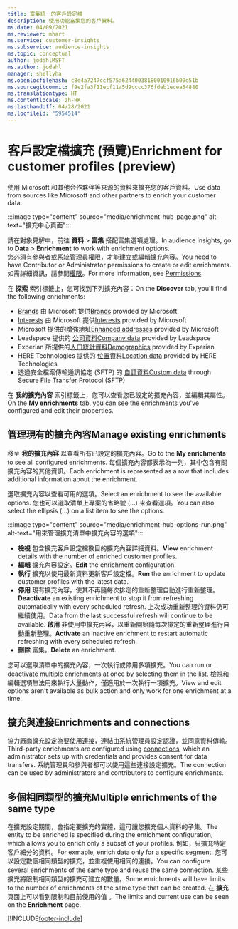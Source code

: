 ```yaml
---
title: 富集統一的客戶設定檔
description: 使用功能富集您的客戶資料。
ms.date: 04/09/2021
ms.reviewer: mhart
ms.service: customer-insights
ms.subservice: audience-insights
ms.topic: conceptual
author: jodahlMSFT
ms.author: jodahl
manager: shellyha
ms.openlocfilehash: c8e4a7247ccf575a62440038180010916b09d51b
ms.sourcegitcommit: f9e2fa3f11ecf11a5d9cccc376fdeb1ecea54880
ms.translationtype: HT
ms.contentlocale: zh-HK
ms.lasthandoff: 04/28/2021
ms.locfileid: "5954514"
---
```

# <a name="enrichment-for-customer-profiles-preview"></a><span data-ttu-id="5963e-103">客戶設定檔擴充 (預覽)</span><span class="sxs-lookup"><span data-stu-id="5963e-103">Enrichment for customer profiles (preview)</span></span>

<span data-ttu-id="5963e-104">使用 Microsoft 和其他合作夥伴等來源的資料來擴充您的客戶資料。</span><span class="sxs-lookup"><span data-stu-id="5963e-104">Use data from sources like Microsoft and other partners to enrich your customer data.</span></span>

:::image type="content" source="media/enrichment-hub-page.png" alt-text="擴充中心頁面":::

<span data-ttu-id="5963e-106">請在對象見解中，前往 **資料** > **富集** 搭配富集選項處理。</span><span class="sxs-lookup"><span data-stu-id="5963e-106">In audience insights, go to **Data** > **Enrichment** to work with enrichment options.</span></span>    
<span data-ttu-id="5963e-107">您必須有參與者或系統管理員權限，才能建立或編輯擴充內容。</span><span class="sxs-lookup"><span data-stu-id="5963e-107">You need to have Contributor or Administrator permissions to create or edit enrichments.</span></span> <span data-ttu-id="5963e-108">如需詳細資訊，請參閱[權限](permissions.md)。</span><span class="sxs-lookup"><span data-stu-id="5963e-108">For more information, see [Permissions](permissions.md).</span></span>

<span data-ttu-id="5963e-109">在 **探索** 索引標籤上，您可找到下列擴充內容：</span><span class="sxs-lookup"><span data-stu-id="5963e-109">On the **Discover** tab, you'll find the following enrichments:</span></span>

- <span data-ttu-id="5963e-110">[Brands](enrichment-microsoft.md) 由 Microsoft 提供</span><span class="sxs-lookup"><span data-stu-id="5963e-110">[Brands](enrichment-microsoft.md) provided by Microsoft</span></span>
- <span data-ttu-id="5963e-111">[Interests](enrichment-microsoft.md) 由 Microsoft 提供</span><span class="sxs-lookup"><span data-stu-id="5963e-111">[Interests](enrichment-microsoft.md) provided by Microsoft</span></span>
- <span data-ttu-id="5963e-112">Microsoft 提供的[增強地址](enrichment-enhanced-addresses.md)</span><span class="sxs-lookup"><span data-stu-id="5963e-112">[Enhanced addresses](enrichment-enhanced-addresses.md) provided by Microsoft</span></span>
- <span data-ttu-id="5963e-113">Leadspace 提供的 [公司資料](enrichment-leadspace.md)</span><span class="sxs-lookup"><span data-stu-id="5963e-113">[Company data](enrichment-leadspace.md) provided by Leadspace</span></span>
- <span data-ttu-id="5963e-114">Experian 所提供的[人口統計資料](enrichment-experian.md)</span><span class="sxs-lookup"><span data-stu-id="5963e-114">[Demographics](enrichment-experian.md) provided by Experian</span></span>
- <span data-ttu-id="5963e-115">HERE Technologies 提供的 [位置資料](enrichment-here.md)</span><span class="sxs-lookup"><span data-stu-id="5963e-115">[Location data](enrichment-here.md) provided by HERE Technologies</span></span>
- <span data-ttu-id="5963e-116">透過安全檔案傳輸通訊協定 (SFTP) 的 [自訂資料](enrichment-SFTP-custom-import.md)</span><span class="sxs-lookup"><span data-stu-id="5963e-116">[Custom data](enrichment-SFTP-custom-import.md) through Secure File Transfer Protocol (SFTP)</span></span>

<span data-ttu-id="5963e-117">在 **我的擴充內容** 索引標籤上，您可以查看您已設定的擴充內容，並編輯其屬性。</span><span class="sxs-lookup"><span data-stu-id="5963e-117">On the **My enrichments** tab, you can see the enrichments you've configured and edit their properties.</span></span>

## <a name="manage-existing-enrichments"></a><span data-ttu-id="5963e-118">管理現有的擴充內容</span><span class="sxs-lookup"><span data-stu-id="5963e-118">Manage existing enrichments</span></span>

<span data-ttu-id="5963e-119">移至 **我的擴充內容** 以查看所有已設定的擴充內容。</span><span class="sxs-lookup"><span data-stu-id="5963e-119">Go to the **My enrichments** to see all configured enrichments.</span></span> <span data-ttu-id="5963e-120">每個擴充內容都表示為一列，其中包含有關擴充內容的其他資訊。</span><span class="sxs-lookup"><span data-stu-id="5963e-120">Each enrichment is represented as a row that includes additional information about the enrichment.</span></span>

<span data-ttu-id="5963e-121">選取擴充內容以查看可用的選項。</span><span class="sxs-lookup"><span data-stu-id="5963e-121">Select an enrichment to see the available options.</span></span> <span data-ttu-id="5963e-122">您也可以選取清單上專案的省略號 (...) 來查看選項。</span><span class="sxs-lookup"><span data-stu-id="5963e-122">You can also select the ellipsis (...) on a list item to see the options.</span></span>

:::image type="content" source="media/enrichment-hub-options-run.png" alt-text="用來管理擴充清單中擴充內容的選項":::

- <span data-ttu-id="5963e-124">**檢視** 包含擴充客戶設定檔數目的擴充內容詳細資料。</span><span class="sxs-lookup"><span data-stu-id="5963e-124">**View** enrichment details with the number of enriched customer profiles.</span></span>
- <span data-ttu-id="5963e-125">**編輯** 擴充內容設定。</span><span class="sxs-lookup"><span data-stu-id="5963e-125">**Edit** the enrichment configuration.</span></span>
- <span data-ttu-id="5963e-126">**執行** 擴充以使用最新資料更新客戶設定檔。</span><span class="sxs-lookup"><span data-stu-id="5963e-126">**Run** the enrichment to update customer profiles with the latest data.</span></span>
- <span data-ttu-id="5963e-127">**停用** 現有擴充內容，使其不再隨每次排定的重新整理自動進行重新整理。</span><span class="sxs-lookup"><span data-stu-id="5963e-127">**Deactivate** an existing enrichment to stop it from refreshing automatically with every scheduled refresh.</span></span> <span data-ttu-id="5963e-128">上次成功重新整理的資料仍可繼續使用。</span><span class="sxs-lookup"><span data-stu-id="5963e-128">Data from the last successful refresh will continue to be available.</span></span> <span data-ttu-id="5963e-129">**啟用** 非使用中擴充內容，以重新開始隨每次排定的重新整理進行自動重新整理。</span><span class="sxs-lookup"><span data-stu-id="5963e-129">**Activate** an inactive enrichment to restart automatic refreshing with every scheduled refresh.</span></span>
- <span data-ttu-id="5963e-130">**刪除** 富集。</span><span class="sxs-lookup"><span data-stu-id="5963e-130">**Delete** an enrichment.</span></span>

<span data-ttu-id="5963e-131">您可以選取清單中的擴充內容，一次執行或停用多項擴充。</span><span class="sxs-lookup"><span data-stu-id="5963e-131">You can run or deactivate multiple enrichments at once by selecting them in the list.</span></span> <span data-ttu-id="5963e-132">檢視和編輯選項無法用來執行大量動作，僅適用於一次執行一項擴充。</span><span class="sxs-lookup"><span data-stu-id="5963e-132">View and edit options aren't available as bulk action and only work for one enrichment at a time.</span></span>

## <a name="enrichments-and-connections"></a><span data-ttu-id="5963e-133">擴充與連接</span><span class="sxs-lookup"><span data-stu-id="5963e-133">Enrichments and connections</span></span>

<span data-ttu-id="5963e-134">協力廠商擴充設定為要使用[連接](connections.md)，連結由系統管理員設定認證，並同意資料傳輸。</span><span class="sxs-lookup"><span data-stu-id="5963e-134">Third-party enrichments are configured using [connections](connections.md), which an administrator sets up with credentials and provides consent for data transfers.</span></span> <span data-ttu-id="5963e-135">系統管理員和參與者都可以使用這些連接設定擴充。</span><span class="sxs-lookup"><span data-stu-id="5963e-135">The connection can be used by administrators and contributors to configure enrichments.</span></span>  

## <a name="multiple-enrichments-of-the-same-type"></a><span data-ttu-id="5963e-136">多個相同類型的擴充</span><span class="sxs-lookup"><span data-stu-id="5963e-136">Multiple enrichments of the same type</span></span>

<span data-ttu-id="5963e-137">在擴充設定期間，會指定要擴充的實體，這可讓您擴充個人資料的子集。</span><span class="sxs-lookup"><span data-stu-id="5963e-137">The entity to be enriched is specified during the enrichment configuration, which allows you to enrich only a subset of your profiles.</span></span> <span data-ttu-id="5963e-138">例如，只擴充特定客戶細分的資料。</span><span class="sxs-lookup"><span data-stu-id="5963e-138">For exmaple, enrich data only for a specific segment.</span></span> <span data-ttu-id="5963e-139">您可以設定數個相同類型的擴充，並重複使用相同的連接。</span><span class="sxs-lookup"><span data-stu-id="5963e-139">You can configure several enrichments of the same type and reuse the same connection.</span></span> <span data-ttu-id="5963e-140">某些擴充將限制相同類型的擴充可建立的數量。</span><span class="sxs-lookup"><span data-stu-id="5963e-140">Some enrichments will have limits to the number of enrichments of the same type that can be created.</span></span> <span data-ttu-id="5963e-141">在 **擴充** 頁面上可以看到限制和目前使用的值 。</span><span class="sxs-lookup"><span data-stu-id="5963e-141">The limits and current use can be seen on the **Enrichment** page.</span></span>

[!INCLUDE[footer-include](../includes/footer-banner.md)]
